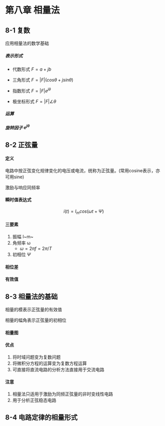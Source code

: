 # 第八章 相量法

## 8-1 复数

应用相量法的数学基础

##### 表示形式

- 代数形式 $F=a+jb$

- 三角形式 $F=\left | F \right |(cos\theta+jsin\theta )$

- 指数形式 $F=\left | F \right |e^{j\theta}$

- 极坐标形式 $F=\left  |F\right  |\angle\theta$ 

##### 运算

##### 旋转因子 $e^{j\theta}$ 



## 8-2 正弦量

#### 定义

电路中按正弦变化规律变化的电压或电流，统称为正弦量。(常用cosine表示，亦可用sine)

激励与响应同频率

#### 瞬时值表达式

$$
i(t)=I_mcos(\omega t+\Psi)
$$

#### 三要素

1. 振幅 I~m~ 
2. 角频率 ω
   - $\omega =2\pi f=2\pi/T$ 
3. 初相位 $\Psi$ 

#### 相位差

#### 有效值



## 8-3 相量法的基础

相量的模表示正弦量的有效值

相量的幅角表示正弦量的初相位

#### 相量图

#### 优点

1. 将时域问题变为复数问题
2. 将微积分方程的运算变为复数方程运算
3. 可直接将直流电路的分析方法直接用于交流电路

#### 注意

1. 相量法只适用于激励为同频正弦量的非时变线性电路
2. 用于分析正弦稳态电路

## 8-4 电路定律的相量形式

